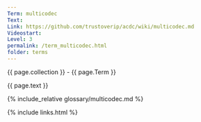 ```yaml
---
Term: multicodec
Text: 
Link: https://github.com/trustoverip/acdc/wiki/multicodec.md
Videostart: 
Level: 3
permalink: /term_multicodec.html
folder: terms
---
```


{{ page.collection }} - {{ page.Term }}

   {{ page.text }}

{% include_relative glossary/multicodec.md %}

 {% include links.html %} 

